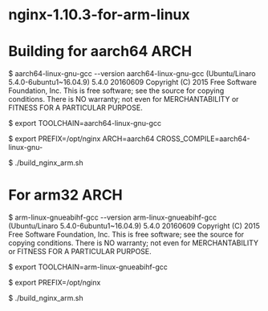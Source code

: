 # nginx-1.10.3-for-arm-linux

Building for aarch64 ARCH
============
$ aarch64-linux-gnu-gcc --version
aarch64-linux-gnu-gcc (Ubuntu/Linaro 5.4.0-6ubuntu1~16.04.9) 5.4.0 20160609
Copyright (C) 2015 Free Software Foundation, Inc.
This is free software; see the source for copying conditions.  There is NO
warranty; not even for MERCHANTABILITY or FITNESS FOR A PARTICULAR PURPOSE.

$ export TOOLCHAIN=aarch64-linux-gnu-gcc

$ export PREFIX=/opt/nginx ARCH=aarch64 CROSS_COMPILE=aarch64-linux-gnu-

$ ./build_nginx_arm.sh

For arm32 ARCH
============

$ arm-linux-gnueabihf-gcc --version
arm-linux-gnueabihf-gcc (Ubuntu/Linaro 5.4.0-6ubuntu1~16.04.9) 5.4.0 20160609
Copyright (C) 2015 Free Software Foundation, Inc.
This is free software; see the source for copying conditions.  There is NO
warranty; not even for MERCHANTABILITY or FITNESS FOR A PARTICULAR PURPOSE.

$ export TOOLCHAIN=arm-linux-gnueabihf-gcc

$ export PREFIX=/opt/nginx

$ ./build_nginx_arm.sh
